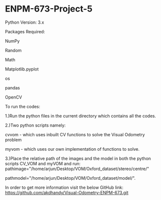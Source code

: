# ENPM-673-Project-5
Python Version: 3.x

Packages Required:

NumPy

Random

Math

Matplotlib.pyplot 

os

pandas

OpenCV

To run the codes:


1.)Run the python files in the current directory which contains all the codes.

2.)Two python scripts namely:

cvvom - which uses inbuilt CV functions to solve the Visual Odometry problem

myvom - which uses our own implementation of functions to solve. 

3.)Place the relative path of the images and the model in both the python scripts CV_VOM and myVOM and run:
pathimage="/home/arjun/Desktop/VOM/Oxford_dataset/stereo/centre/"

pathmodel="/home/arjun/Desktop/VOM/Oxford_dataset/model/".

In order to get more information visit the below GitHub link: 
https://github.com/akdhandy/Visual-Odometry-ENPM-673.git

